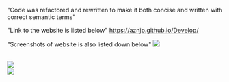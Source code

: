 "Code was refactored and rewritten to make it both concise and written with correct semantic terms"

"Link to the website is listed below"
https://aznjp.github.io/Develop/

"Screenshots of website is also listed down below"
<img src= "./Screenshot1.jpeg">

<br>

<img src= "./Screenshot2.jpeg">

<br>

<img src= "./Screenshot3.jpeg">